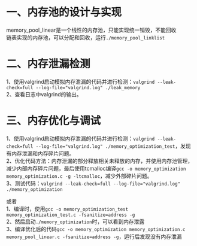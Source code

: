 # 一、内存池的设计与实现
memory_pool_linear是一个线性的内存池，只能实现统一销毁，不能回收  
链表实现的内存池，可以分配和回收，运行`./memory_pool_linklist`


# 二、内存泄漏检测
  
1、使用valgrind启动模拟内存泄漏的代码并进行检测：`valgrind --leak-check=full --log-file="valgrind.log" ./leak_memory`   
2、查看日志中valgrind的输出。  


# 三、内存优化与调试
  
1、使用valgrind启动模拟内存泄漏的代码并进行检测：`valgrind --leak-check=full --log-file="valgrind.log" ./memory_optimization_test`，发现有内存泄漏和内存碎片问题。  
2、优化代码方法：内存泄漏的部分释放相关未释放的内存，并使用内存池管理，减少内部内存碎片问题，最后使用tcmalloc编译`gcc -o memory_optimization memory_optimization.c -g -ltcmalloc`，减少外部碎片问题。  
3、测试代码：`valgrind --leak-check=full --log-file="valgrind.log" ./memory_optimization`
  
或者  
1、编译时，使用`gcc -o memory_optimization_test memory_optimization_test.c -fsanitize=address -g`  
2、然后启动`./memory_optimization`时，可以看到内存泄露  
3、编译优化后的代码`gcc -o memory_optimization memory_optimization.c memory_pool_linear.c -fsanitize=address -g`，运行后发现没有内存泄漏
